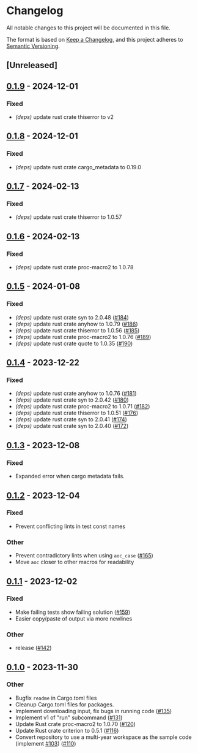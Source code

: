 # Changelog
All notable changes to this project will be documented in this file.

The format is based on [Keep a Changelog](https://keepachangelog.com/en/1.0.0/),
and this project adheres to [Semantic Versioning](https://semver.org/spec/v2.0.0.html).

## [Unreleased]

## [0.1.9](https://github.com/proegssilb/aoc-zen-runner/compare/aoc-zen-runner-macros-v0.1.8...aoc-zen-runner-macros-v0.1.9) - 2024-12-01

### Fixed

- *(deps)* update rust crate thiserror to v2

## [0.1.8](https://github.com/proegssilb/aoc-zen-runner/compare/aoc-zen-runner-macros-v0.1.7...aoc-zen-runner-macros-v0.1.8) - 2024-12-01

### Fixed

- *(deps)* update rust crate cargo_metadata to 0.19.0

## [0.1.7](https://github.com/proegssilb/aoc-zen-runner/compare/aoc-zen-runner-macros-v0.1.6...aoc-zen-runner-macros-v0.1.7) - 2024-02-13

### Fixed
- *(deps)* update rust crate thiserror to 1.0.57

## [0.1.6](https://github.com/proegssilb/aoc-zen-runner/compare/aoc-zen-runner-macros-v0.1.5...aoc-zen-runner-macros-v0.1.6) - 2024-02-13

### Fixed
- *(deps)* update rust crate proc-macro2 to 1.0.78

## [0.1.5](https://github.com/proegssilb/aoc-zen-runner/compare/aoc-zen-runner-macros-v0.1.4...aoc-zen-runner-macros-v0.1.5) - 2024-01-08

### Fixed
- *(deps)* update rust crate syn to 2.0.48 ([#184](https://github.com/proegssilb/aoc-zen-runner/pull/184))
- *(deps)* update rust crate anyhow to 1.0.79 ([#186](https://github.com/proegssilb/aoc-zen-runner/pull/186))
- *(deps)* update rust crate thiserror to 1.0.56 ([#185](https://github.com/proegssilb/aoc-zen-runner/pull/185))
- *(deps)* update rust crate proc-macro2 to 1.0.76 ([#189](https://github.com/proegssilb/aoc-zen-runner/pull/189))
- *(deps)* update rust crate quote to 1.0.35 ([#190](https://github.com/proegssilb/aoc-zen-runner/pull/190))

## [0.1.4](https://github.com/proegssilb/aoc-zen-runner/compare/aoc-zen-runner-macros-v0.1.3...aoc-zen-runner-macros-v0.1.4) - 2023-12-22

### Fixed
- *(deps)* update rust crate anyhow to 1.0.76 ([#181](https://github.com/proegssilb/aoc-zen-runner/pull/181))
- *(deps)* update rust crate syn to 2.0.42 ([#180](https://github.com/proegssilb/aoc-zen-runner/pull/180))
- *(deps)* update rust crate proc-macro2 to 1.0.71 ([#182](https://github.com/proegssilb/aoc-zen-runner/pull/182))
- *(deps)* update rust crate thiserror to 1.0.51 ([#176](https://github.com/proegssilb/aoc-zen-runner/pull/176))
- *(deps)* update rust crate syn to 2.0.41 ([#174](https://github.com/proegssilb/aoc-zen-runner/pull/174))
- *(deps)* update rust crate syn to 2.0.40 ([#172](https://github.com/proegssilb/aoc-zen-runner/pull/172))

## [0.1.3](https://github.com/proegssilb/aoc-zen-runner/compare/aoc-zen-runner-macros-v0.1.2...aoc-zen-runner-macros-v0.1.3) - 2023-12-08

### Fixed
- Expanded error when cargo metadata fails.

## [0.1.2](https://github.com/proegssilb/aoc-zen-runner/compare/aoc-zen-runner-macros-v0.1.1...aoc-zen-runner-macros-v0.1.2) - 2023-12-04

### Fixed
- Prevent conflicting lints in test const names

### Other
- Prevent contradictory lints when using `aoc_case` ([#165](https://github.com/proegssilb/aoc-zen-runner/pull/165))
- Move `aoc` closer to other macros for readability

## [0.1.1](https://github.com/proegssilb/aoc-zen-runner/compare/aoc-zen-runner-macros-v0.1.0...aoc-zen-runner-macros-v0.1.1) - 2023-12-02

### Fixed
- Make failing tests show failing solution ([#159](https://github.com/proegssilb/aoc-zen-runner/pull/159))
- Easier copy/paste of output via more newlines

### Other
- release ([#142](https://github.com/proegssilb/aoc-zen-runner/pull/142))

## [0.1.0](https://github.com/proegssilb/aoc-zen-runner/releases/tag/aoc-zen-runner-macros-v0.1.0) - 2023-11-30

### Other
- Bugfix `readme` in Cargo.toml files
- Cleanup Cargo.toml files for packages.
- Implement downloading input, fix bugs in running code ([#135](https://github.com/proegssilb/aoc-zen-runner/pull/135))
- Implement v1 of "run" subcommand ([#131](https://github.com/proegssilb/aoc-zen-runner/pull/131))
- Update Rust crate proc-macro2 to 1.0.70 ([#120](https://github.com/proegssilb/aoc-zen-runner/pull/120))
- Update Rust crate criterion to 0.5.1 ([#116](https://github.com/proegssilb/aoc-zen-runner/pull/116))
- Convert repository to use a multi-year workspace as the sample code (implement [#103](https://github.com/proegssilb/aoc-zen-runner/pull/103)) ([#110](https://github.com/proegssilb/aoc-zen-runner/pull/110))
